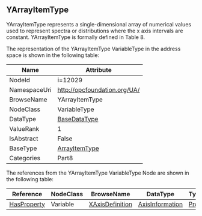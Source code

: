 <!-- objecttype -->
## YArrayItemType
YArrayItemType represents a single-dimensional array of numerical values used to represent spectra or distributions where the x axis intervals are constant. YArrayItemType is formally defined in Table 8.  
<!-- end of text -->
The representation of the YArrayItemType VariableType in the address space is shown in the following table:  

|Name|Attribute|
|---|---|
|NodeId|i=12029|
|NamespaceUri|http://opcfoundation.org/UA/|
|BrowseName|YArrayItemType|
|NodeClass|VariableType|
|DataType|[BaseDataType](../../../Part3/DataTypes/BaseDataType/readme.md)|
|ValueRank|1|
|IsAbstract|False|
|BaseType|[ArrayItemType](../../../Part8/VariableTypes/ArrayItemType/readme.md)|
|Categories|Part8|

The references from the YArrayItemType VariableType Node are shown in the following table:  

|Reference|NodeClass|BrowseName|DataType|TypeDefinition|ModellingRule|
|---|---|---|---|---|---|
|[HasProperty](../../../Part3/ReferenceTypes/HasProperty/readme.md)|Variable|[XAxisDefinition](#XAxisDefinition)|[AxisInformation](../../../Part8/DataTypes/AxisInformation/readme.md)|[PropertyType](../../Part5/VariableTypes/PropertyType/readme.md)|[Mandatory](../../Objects/Mandatory/readme.md)|


